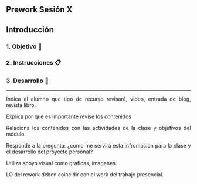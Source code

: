 ## Prework Sesión X

<div style="text-align: justify;">

## Introducción


### 1. Objetivo :dart:


### 2. Instrucciones :clipboard:


### 3. Desarrollo :bookmark_tabs:



----------------------------------------------
Indica al alumno que tipo de recurso revisará, video, entrada de blog, 
revista libro.

Explica por que es importante revise los contenidos

Relaciona los contenidos con las actividades de la clase y objetivos del módulo.

Responde a la pregunta: ¿como me servirá esta infromacion para la clase y el 
desarrollo del proyecto personal?

Utiliza apoyo visual como graficas, imagenes.

LO del rework deben coincidir con el work del trabajo presencial.
